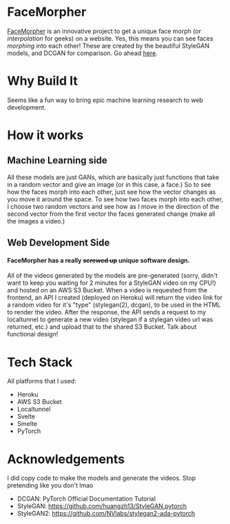 
# FaceMorpher

  

[FaceMorpher](https://anish-lakkapragada.github.io/FaceMorpher) is an innovative project to get a unique face morph (or <em> interpolation </em> for geeks) on a website. Yes, this means you can see faces <em> morphing </em> into each other! These are created by the beautiful StyleGAN models, and DCGAN for comparison. Go ahead [here](https://anish-lakkapragada.github.io/FaceMorpher).

  

# Why Build It

Seems like a fun way to bring epic machine learning research to web development. 

# How it works

## Machine Learning side 

All these models are just GANs, which are basically just functions that take in a random vector and give an image (or in this case, a face.) So to see how the faces morph into each other, just see how the vector changes as you move it around the space. To see how two faces morph into each other, I choose two random vectors and see how as I move in the direction of the second vector from the first vector the faces generated change (make all the images a video.)  

## Web Development Side


#### FaceMorpher has a really ~~screwed up~~ unique software design. 

All of the videos generated by the models are pre-generated (sorry, didn't want to keep you waiting for 2 minutes for a StyleGAN video on my CPU!) and hosted on an AWS S3 Bucket. When a video is requested from the frontend, an API I created (deployed on Heroku) will return the video link for a random video for it's "type" (stylegan(2), dcgan), to be used in the HTML to render the video. After the response, the API sends a request to my localtunnel to generate a new video (stylegan if a stylegan video url was returned, etc.) and upload that to the shared S3 Bucket. Talk about functional design! 

# Tech Stack

All platforms that I used: 

- Heroku 
- AWS S3 Bucket 
- Localtunnel 
- Svelte
- Smelte 
- PyTorch 

# Acknowledgements 

I did copy code to make the models and generate the videos. Stop pretending like you don't lmao  

- DCGAN: PyTorch Official Documentation Tutorial 
- StyleGAN: https://github.com/huangzh13/StyleGAN.pytorch
- StyleGAN2: https://github.com/NVlabs/stylegan2-ada-pytorch


